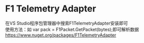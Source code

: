# F1 Telemetry Adapter  
在VS Studio程序包管理器中搜索F1TelemetryAdapter安装即可  
使用方法：如 var pack = F1Packet.GetPacket(bytes);即可解析数据  
https://www.nuget.org/packages/F1TelemetryAdapter
